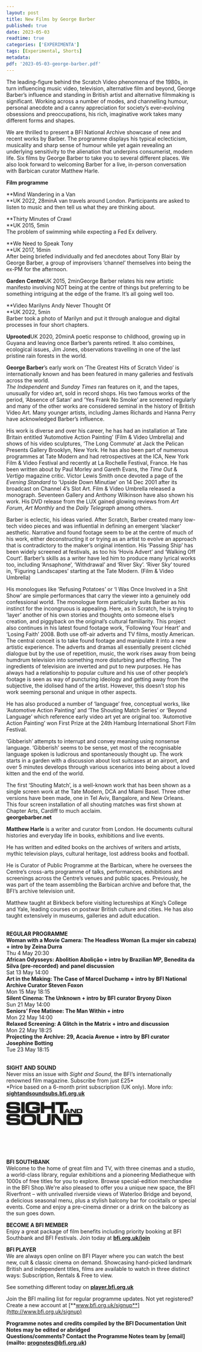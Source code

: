 ```yaml
---
layout: post
title: New Films by George Barber
published: true
date: 2023-05-03
readtime: true
categories: ['EXPERIMENTA']
tags: [Experimental, Shorts]
metadata: 
pdf: '2023-05-03-george-barber.pdf'
---
```


The leading-figure behind the Scratch Video phenomena of the 1980s, in turn influencing music video, television, alternative film and beyond, George Barber’s influence and standing in British artist and alternative filmmaking is significant. Working across a number of modes, and channelling humour, personal anecdote and a canny appreciation for society’s ever-evolving obsessions and preoccupations, his rich, imaginative work takes many different forms and shapes.

We are thrilled to present a BFI National Archive showcase of new and recent works by Barber. The programme displays his typical eclecticism, musicality and sharp sense of humour while yet again revealing an underlying sensitivity to the alienation that underpins consumerist, modern life. Six films by George Barber to take you to several different places. We also look forward to welcoming Barber for a live, in-person conversation with Barbican curator Matthew Harle.

**Film programme**

**Mind Wandering in a Van  
**UK 2022, 28minA van travels around London. Participants are asked to listen to music and then tell us what they are thinking about.

**Thirty Minutes of Crawl  
**UK 2015, 5min  
The problem of swimming while expecting a Fed Ex delivery.

**We Need to Speak Tony  
**UK 2017, 16min  
After being briefed individually and fed anecdotes about Tony Blair by  
George Barber, a group of improvisers ‘channel’ themselves into being the  
ex-PM for the afternoon.

**Garden**  **Centre**UK 2015, 2minGeorge Barber relates his new artistic manifesto involving NOT being at the centre of things but preferring to be something intriguing at the edge of the frame. It’s all going well too.

**Video Marilyns Andy Never Thought Of  
**UK 2022, 5min  
Barber took a photo of Marilyn and put it through analogue and digital processes in four short chapters.

**Uprooted**UK 2020, 20minA poetic response to childhood, growing up in Guyana and leaving once Barber’s parents retired. It also combines, ecological issues, Jim Jones, observations travelling in one of the last pristine rain forests in the world.

**George Barber**’s early work on ‘The Greatest Hits of Scratch Video’ is internationally known and has been featured in many galleries and festivals across the world.  
_The Independent_ and _Sunday Times_ ran features on it, and the tapes, unusually for video art, sold in record shops. His two famous works of the period, ‘Absence of Satan’ and ‘Yes Frank No Smoke’ are screened regularly and many of the other works are considered seminal in the history of British Video Art. Many younger artists, including James Richards and Hanna Perry have acknowledged Barber’s influence.

His work is diverse and over his career, he has had an installation at Tate Britain entitled ‘Automotive Action Painting’ (Film & Video Umbrella) and shows of his video sculptures, ‘The Long Commute’ at Jack the Pelican Presents Gallery Brooklyn, New York. He has also been part of numerous programmes at Tate Modern and had retrospectives at the ICA, New York Film & Video Festival and recently at La Rochelle Festival, France. He has been written about by Paul Morley and Gareth Evans, the _Time Out_ & _Vertigo_ magazine critic. Victor Lewis Smith once devoted a page of the _Evening Standard_ to ‘Upside Down Minutiae’ on 14 Dec 2001 after its broadcast on Channel 4’s Slot Art. Film & Video Umbrella released a monograph. Seventeen Gallery and Anthony Wilkinson have also shown his work. His DVD release from the LUX gained glowing reviews from _Art Forum_, _Art Monthly_ and the _Daily Telegraph_ among others.

Barber is eclectic, his ideas varied. After Scratch, Barber created many low-tech video pieces and was influential in defining an emergent ‘slacker’ aesthetic. Narrative and found footage seem to be at the centre of much of his work, either deconstructing it or trying as an artist to evolve an approach that is contradictory to the maker’s original intention. His ‘Passing Ship’ has been widely screened at festivals, as too his ‘Hovis Advert’ and ‘Walking Off Court’. Barber’s skills as a writer have led him to produce many lyrical works too, including ‘Ansaphone’, ‘Withdrawal’ and ‘River Sky’. ‘River Sky’ toured in, ‘Figuring Landscapes’ starting at the Tate Modern. (Film & Video Umbrella)

His monologues like ‘Refusing Potatoes’ or ‘I Was Once Involved in a Shit Show’ are simple performances that carry the viewer into a genuinely odd confessional world. The monologue form particularly suits Barber as his instinct for the incongruous is appealing. Here, as in Scratch, he is trying to ‘layer’ another of his own stories and thoughts onto someone else’s creation, and piggyback on the original’s cultural familiarity. This project also continues in his latest found footage work, ‘Following Your Heart’ and ‘Losing Faith’ 2008. Both use off-air adverts and TV films, mostly American. The central conceit is to take found footage and manipulate it into a new artistic experience. The adverts and dramas all essentially present clichéd dialogue but by the use of repetition, music, the work rises away from being humdrum television into something more disturbing and effecting. The ingredients of television are inverted and put to new purposes. He has always had a relationship to popular culture and his use of other people’s footage is seen as way of puncturing ideology and getting away from the subjective, the idolised hand of the artist. However, this doesn’t stop his work seeming personal and unique in other aspects.

He has also produced a number of ‘language’ free, conceptual works, like ‘Automotive Action Painting’ and ‘The Shouting Match Series’ or ‘Beyond Language’ which reference early video art yet are original too. ‘Automotive Action Painting’ won First Prize at the 24th Hamburg International Short Film Festival.

‘Gibberish’ attempts to interrupt and convey meaning using nonsense language. ‘Gibberish’ seems to be sense, yet most of the recognisable language spoken is ludicrous and spontaneously thought up. The work starts in a garden with a discussion about lost suitcases at an airport, and over 5 minutes develops through various scenarios into being about a loved kitten and the end of the world.

The first ‘Shouting Match’, is a well-known work that has been shown as a single screen work at the Tate Modern, DCA and Miami Basel. Three other versions have been made, one in Tel Aviv, Bangalore, and New Orleans. This four screen installation of all shouting matches was first shown at Chapter Arts, Cardiff to much acclaim.  
**georgebarber.net**

**Matthew Harle** is a writer and curator from London. He documents cultural histories and everyday life in books, exhibitions and live events.

He has written and edited books on the archives of writers and artists, mythic television plays, cultural heritage, lost address books and football.

He is Curator of Public Programme at the Barbican, where he oversees the Centre’s cross-arts programme of talks, performances, exhibitions and screenings across the Centre’s venues and public spaces. Previously, he was part of the team assembling the Barbican archive and before that, the BFI’s archive television unit.

Matthew taught at Birkbeck before visiting lectureships at King’s College and Yale, leading courses on postwar British culture and cities. He has also taught extensively in museums, galleries and adult education.
<br><br>

**REGULAR PROGRAMME**<br>
**Woman with a Movie Camera: The Headless Woman (La mujer sin cabeza) + intro by Zeina Durra**<br>
Thu 4 May 20:30<br>
**African Odysseys: Abolition Abolição + intro by Brazilian MP, Benedita da Silva (pre-recorded) and panel discussion**<br>
Sat 13 May 14:00<br>
**Art in the Making: The Case of Marcel Duchamp + intro by BFI National Archive Curator Steven Foxon**<br>
Mon 15 May 18:15<br>
**Silent Cinema: The Unknown + intro by BFI curator Bryony Dixon**<br>
Sun 21 May 14:00<br>
**Seniors’ Free Matinee: The Man Within + intro**<br>
Mon 22 May 14:00<br>
**Relaxed Screening: A Glitch in the Matrix + intro and discussion**<br>
Mon 22 May 18:25<br>
**Projecting the Archive: 29, Acacia Avenue + intro by BFI curator Josephine Botting**<br>
Tue 23 May 18:15<br>
<br>

**SIGHT AND SOUND**<br>
Never miss an issue with _Sight and Sound_, the BFI’s internationally renowned film magazine. Subscribe from just £25*<br>
*Price based on a 6-month print subscription (UK only). More info: [**sightandsoundsubs.bfi.org.uk**](https://sightandsoundsubs.bfi.org.uk/subscribe)

<img style="float: left;" src="/img/sight-and-sound.jpg" width="40%" height="40%"><br><br><br><br><br><br><br><br>

**BFI SOUTHBANK**  
Welcome to the home of great film and TV, with three cinemas and a studio, a world-class library, regular exhibitions and a pioneering Mediatheque with 1000s of free titles for you to explore. Browse special-edition merchandise in the BFI Shop.We&#39;re also pleased to offer you a unique new space, the BFI Riverfront – with unrivalled riverside views of Waterloo Bridge and beyond, a delicious seasonal menu, plus a stylish balcony bar for cocktails or special events. Come and enjoy a pre-cinema dinner or a drink on the balcony as the sun goes down.  

**BECOME A BFI MEMBER**  
Enjoy a great package of film benefits including priority booking at BFI Southbank and BFI Festivals. Join today at [**bfi.org.uk/join**](http://www.bfi.org.uk/join)  

**BFI PLAYER**  
 We are always open online on BFI Player where you can watch the best new, cult &amp; classic cinema on demand. Showcasing hand-picked landmark British and independent titles, films are available to watch in three distinct ways: Subscription, Rentals &amp; Free to view.  

See something different today on [**player.bfi.org.uk**](https://player.bfi.org.uk)  

Join the BFI mailing list for regular programme updates. Not yet registered? Create a new account at [**www.bfi.org.uk/signup**](http://www.bfi.org.uk/signup)

**Programme notes and credits compiled by the BFI Documentation Unit  
Notes may be edited or abridged  
Questions/comments? Contact the Programme Notes team by [email](mailto: prognotes@bfi.org.uk)**


<!--stackedit_data:
eyJoaXN0b3J5IjpbLTc0Nzk2NTc0MywtMTI3ODA5NzAyOV19
-->